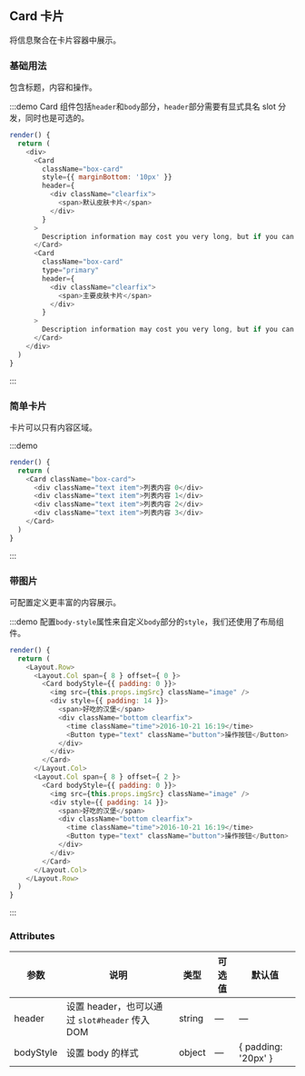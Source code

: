 ## Card 卡片
将信息聚合在卡片容器中展示。

### 基础用法

包含标题，内容和操作。

:::demo Card 组件包括`header`和`body`部分，`header`部分需要有显式具名 slot 分发，同时也是可选的。
```js
render() {
  return (
    <div>
      <Card
        className="box-card"
        style={{ marginBottom: '10px' }}
        header={
          <div className="clearfix">
            <span>默认皮肤卡片</span>
          </div>
        }
      >
        Description information may cost you very long, but if you can not complete it.
      </Card>
      <Card
        className="box-card"
        type="primary"
        header={
          <div className="clearfix">
            <span>主要皮肤卡片</span>
          </div>
        }
      >
        Description information may cost you very long, but if you can not complete it.
      </Card>
    </div>
  )
}
```
:::

### 简单卡片

卡片可以只有内容区域。

:::demo
```js
render() {
  return (
    <Card className="box-card">
      <div className="text item">列表内容 0</div>
      <div className="text item">列表内容 1</div>
      <div className="text item">列表内容 2</div>
      <div className="text item">列表内容 3</div>
    </Card>
  )
}
```
:::

### 带图片

可配置定义更丰富的内容展示。

:::demo 配置`body-style`属性来自定义`body`部分的`style`，我们还使用了布局组件。
```js
render() {
  return (
    <Layout.Row>
      <Layout.Col span={ 8 } offset={ 0 }>
        <Card bodyStyle={{ padding: 0 }}>
          <img src={this.props.imgSrc} className="image" />
          <div style={{ padding: 14 }}>
            <span>好吃的汉堡</span>
            <div className="bottom clearfix">
              <time className="time">2016-10-21 16:19</time>
              <Button type="text" className="button">操作按钮</Button>
            </div>
          </div>
        </Card>
      </Layout.Col>
      <Layout.Col span={ 8 } offset={ 2 }>
        <Card bodyStyle={{ padding: 0 }}>
          <img src={this.props.imgSrc} className="image" />
          <div style={{ padding: 14 }}>
            <span>好吃的汉堡</span>
            <div className="bottom clearfix">
              <time className="time">2016-10-21 16:19</time>
              <Button type="text" className="button">操作按钮</Button>
            </div>
          </div>
        </Card>
      </Layout.Col>
    </Layout.Row>
  )
}
```
:::

### Attributes
| 参数      | 说明    | 类型      | 可选值       | 默认值   |
|---------- |-------- |---------- |-------------  |-------- |
| header | 设置 header，也可以通过 `slot#header` 传入 DOM | string| — | — |
| bodyStyle | 设置 body 的样式| object| — | { padding: '20px' } |
